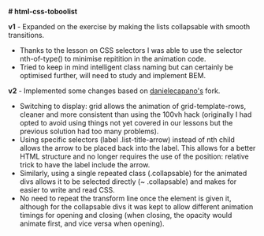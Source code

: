 **# html-css-toboolist**

**v1** - Expanded on the exercise by making the lists collapsable with smooth transitions. 
- Thanks to the lesson on CSS selectors I was able to use the selector nth-of-type() to minimise repitition in the animation code.
- Tried to keep in mind intelligent class naming but can certainly be optimised further, will need to study and implement BEM.

**v2** - Implemented some changes based on [danielecapano's](https://github.com/danielecapano) fork.
- Switching to display: grid allows the animation of grid-template-rows, cleaner and more consistent than using the 100vh hack (originally I had opted to avoid using things not yet covered in our lessons but the previous solution had too many problems).
- Using specific selectors (label .list-title-arrow) instead of nth child allows the arrow to be placed back into the label. This allows for a better HTML structure and no longer requires the use of the position: relative trick to have the label include the arrow.
- Similarly, using a single repeated class (.collapsable) for the animated divs allows it to be selected directly (~ .collapsable) and makes for easier to write and read CSS.
- No need to repeat the transform line once the element is given it, although for the collapsable divs it was kept to allow different animation timings for opening and closing (when closing, the opacity would animate first, and vice versa when opening).
